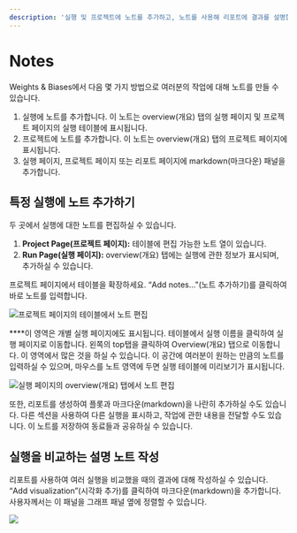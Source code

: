```yaml
---
description: '실행 및 프로젝트에 노트를 추가하고, 노트를 사용해 리포트에 결과를 설명합니다.'
---
```


# Notes

Weights & Biases에서 다음 몇 가지 방법으로 여러분의 작업에 대해 노트를 만들 수 있습니다.

1. 실행에 노트를 추가합니다. 이 노트는 overview\(개요\) 탭의 실행 페이지 및 프로젝트 페이지의 실행 테이블에 표시됩니다.
2. 프로젝트에 노트를 추가합니다. 이 노트는 overview\(개요\) 탭의 프로젝트 페이지에 표시됩니다.
3. 실행 페이지, 프로젝트 페이지 또는 리포트 페이지에 markdown\(마크다운\) 패널을 추가합니다. 

##  **특정 실행에 노트 추가하기**

두 곳에서 실행에 대한 노트를 편집하실 수 있습니다.

1. **Project Page\(프로젝트 페이지\):** 테이블에 편집 가능한 노트 열이 있습니다.
2. **Run Page\(실행 페이지\):** overview\(개요\) 탭에는 실행에 관한 정보가 표시되며, 추가하실 수 있습니다.

프로젝트 페이지에서 테이블을 확장하세요. “Add notes..."\(노트 추가하기\)를 클릭하여 바로 노트를 입력합니다.  


![&#xD504;&#xB85C;&#xC81D;&#xD2B8; &#xD398;&#xC774;&#xC9C0;&#xC758; &#xD14C;&#xC774;&#xBE14;&#xC5D0;&#xC11C; &#xB178;&#xD2B8; &#xD3B8;&#xC9D1;](https://downloads.intercomcdn.com/i/o/148296355/34114b47362b0378e233a440/2019-09-13+08.05.17.gif)

 ****이 영역은 개별 실행 페이지에도 표시됩니다. 테이블에서 실행 이름을 클릭하여 실행 페이지로 이동합니다. 왼쪽의 top탭을 클릭하여 Overview\(개요\) 탭으로 이동합니다. 이 영역에서 많은 것을 하실 수 있습니다. 이 공간에 여러분이 원하는 만큼의 노트를 입력하실 수 있으며, 마우스를 노트 영역에 두면 실행 테이블에 미리보기가 표시됩니다.

![&#xC2E4;&#xD589; &#xD398;&#xC774;&#xC9C0;&#xC758; overview\(&#xAC1C;&#xC694;\) &#xD0ED;&#xC5D0;&#xC11C; &#xB178;&#xD2B8; &#xD3B8;&#xC9D1;](https://downloads.intercomcdn.com/i/o/148297196/afdb48d2fb59aaa0c90c3aed/2019-09-13+08.06.45.gif)

또한, 리포트를 생성하여 플롯과 마크다운\(markdown\)을 나란히 추가하실 수도 있습니다. 다른 섹션을 사용하여 다른 실행을 표시하고, 작업에 관한 내용을 전달할 수도 있습니다. 이 노트를 저장하여 동료들과 공유하실 수 있습니다.

## **실행을 비교하는 설명 노트 작성**

리포트를 사용하여 여러 실행을 비교했을 때의 결과에 대해 작성하실 수 있습니다. “Add visualization”\(시각화 추가\)를 클릭하여 마크다운\(markdown\)을 추가합니다. 사용자께서는 이 패널을 그래프 패널 옆에 정렬할 수 있습니다.

![](https://downloads.intercomcdn.com/i/o/148297552/64e5baa86a48927158d17456/2019-09-13+08.08.31.gif)


